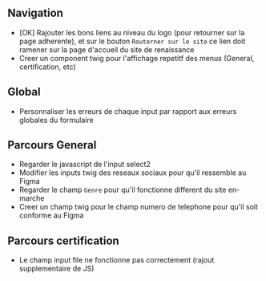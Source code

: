 ## Navigation
- [OK] Rajouter les bons liens au niveau du logo (pour retourner sur la page adherente), et sur le bouton `Routerner sur le site` ce lien doit ramener sur la page d'accueil du site de renaissance
- Creer un component twig pour l'affichage repetitf des menus (General, certification, etc)

## Global
- Personnaliser les erreurs de chaque input par rapport aux erreurs globales du formulaire

## Parcours General
- Regarder le javascript de l'input select2
- Modifier les inputs twig des reseaux sociaux pour qu'il ressemble au Figma
- Regarder le champ `Genre` pour qu'il fonctionne different du site en-marche
- Creer un champ twig pour le champ numero de telephone pour qu'il soit conforme au Figma


## Parcours certification
- Le champ input file ne fonctionne pas correctement (rajout supplementaire de JS)
